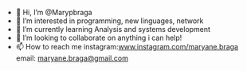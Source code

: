 - 👋 Hi, I’m @Marypbraga
- 👀 I’m interested in programming, new linguages, network
- 🌱 I’m currently learning Analysis and systems development
- 💞️ I’m looking to collaborate on anything i can help! 
- 📫 How to reach me 
     instagram:www.instagram.com/maryane.braga
     email: maryane.braga@gmail.com

<!---
Marypbraga/Marypbraga is a ✨ special ✨ repository because its `README.md` (this file) appears on your GitHub profile.
You can click the Preview link to take a look at your changes.
--->
